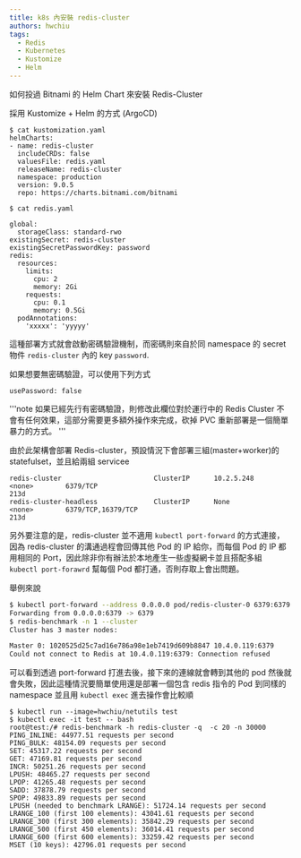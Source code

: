 ```yaml
---
title: k8s 內安裝 redis-cluster
authors: hwchiu
tags:
  - Redis
  - Kubernetes
  - Kustomize
  - Helm
---
```



如何投過 Bitnami 的 Helm Chart 來安裝 Redis-Cluster

採用 Kustomize + Helm 的方式 (ArgoCD)

```
$ cat kustomization.yaml
helmCharts:
- name: redis-cluster
  includeCRDs: false
  valuesFile: redis.yaml
  releaseName: redis-cluster
  namespace: production
  version: 9.0.5
  repo: https://charts.bitnami.com/bitnami

$ cat redis.yaml

global:
  storageClass: standard-rwo
existingSecret: redis-cluster
existingSecretPasswordKey: password
redis:
  resources:
    limits:
      cpu: 2
      memory: 2Gi
    requests:
      cpu: 0.1
      memory: 0.5Gi
  podAnnotations:
    'xxxxx': 'yyyyy'
```

這種部署方式就會啟動密碼驗證機制，而密碼則來自於同 namespace 的 secret 物件 `redis-cluster` 內的 key `password`.

如果想要無密碼驗證，可以使用下列方式

```
usePassword: false
```

'''note
如果已經先行有密碼驗證，則修改此欄位對於運行中的 Redis Cluster 不會有任何效果，這部分需要更多額外操作來完成，砍掉 PVC 重新部署是一個簡單暴力的方式。
'''

由於此架構會部署 Redis-cluster，預設情況下會部署三組(master+worker)的 statefulset，並且給兩組 servicee
```
redis-cluster                       ClusterIP      10.2.5.248    <none>        6379/TCP                                                                                          213d
redis-cluster-headless              ClusterIP      None          <none>        6379/TCP,16379/TCP                                                                                213d
```

另外要注意的是，redis-cluster 並不適用 `kubectl port-forward` 的方式連接，因為 redis-cluster 的溝通過程會回傳其他 Pod 的 IP 給你，而每個 Pod 的 IP 都用相同的 Port，因此除非你有辦法於本地產生一些虛擬網卡並且搭配多組 `kubectl port-forawrd` 幫每個 Pod 都打通，否則存取上會出問題。

舉例來說

```bash
$ kubectl port-forward --address 0.0.0.0 pod/redis-cluster-0 6379:6379
Forwarding from 0.0.0.0:6379 -> 6379
$ redis-benchmark -n 1 --cluster
Cluster has 3 master nodes:

Master 0: 1020525d25c7ad16e786a98e1eb7419d609b8847 10.4.0.119:6379
Could not connect to Redis at 10.4.0.119:6379: Connection refused
```

可以看到透過 port-forward 打進去後，接下來的連線就會轉到其他的 pod 然後就會失敗，因此這種情況要簡單使用還是部署一個包含 redis 指令的 Pod 到同樣的 namespace 並且用 `kubectl exec` 進去操作會比較順

```
$ kubectl run --image=hwchiu/netutils test
$ kubectl exec -it test -- bash
root@test:/# redis-benchmark -h redis-cluster -q  -c 20 -n 30000
PING_INLINE: 44977.51 requests per second
PING_BULK: 48154.09 requests per second
SET: 45317.22 requests per second
GET: 47169.81 requests per second
INCR: 50251.26 requests per second
LPUSH: 48465.27 requests per second
LPOP: 41265.48 requests per second
SADD: 37878.79 requests per second
SPOP: 49833.89 requests per second
LPUSH (needed to benchmark LRANGE): 51724.14 requests per second
LRANGE_100 (first 100 elements): 43041.61 requests per second
LRANGE_300 (first 300 elements): 35842.29 requests per second
LRANGE_500 (first 450 elements): 36014.41 requests per second
LRANGE_600 (first 600 elements): 33259.42 requests per second
MSET (10 keys): 42796.01 requests per second
```
